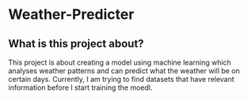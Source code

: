 # Weather-Predicter

## What is this project about?
This project is about creating a model using machine learning which analyses weather patterns and can predict what the weather will be on certain days. Currently, I am trying to find datasets that have relevant information before I start training the moedl.
